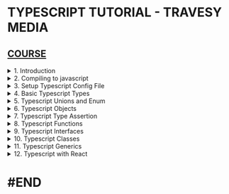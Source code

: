 # TYPESCRIPT TUTORIAL - TRAVESY MEDIA

## [COURSE](https://www.youtube.com/watch?v=BCg4U1FzODs&ab_channel=TraversyMedia)

<details>
  <summary>1. Introduction </summary>

# Introduction

# Install Typescript globally

```x
sudo npm i -g typescript
```

# Get current Typescript Version

```x
tsc -v
```

<img width="1211" alt="image" src="https://github.com/omeatai/My-Tutorials/assets/32337103/058ab52d-783f-4cfc-8961-5a4dacee5f5a">
<img width="1211" alt="image" src="https://github.com/omeatai/My-Tutorials/assets/32337103/721c660a-353a-4112-ab67-e952b85c84a2">


# #END </details>

<details>
  <summary>2. Compiling to javascript </summary>

# Compiling to javascript

```x
tsc index
tsc --watch index
```

### TS/crash-course/index.ts:

```ts
let personId: number = 12;
let firstName: string = "John";
let isDeleted: boolean = false;
```

### TS/crash-course/index.js:

```ts
"use strict";
Object.defineProperty(exports, "__esModule", { value: true });
var personId = 12;
var firstName = "John";
var isDeleted = false;
```

<img width="1385" alt="image" src="https://github.com/user-attachments/assets/7dd3427d-772f-401f-8aad-ae493362343c">
<img width="1385" alt="image" src="https://github.com/user-attachments/assets/33cb7d56-9060-4f3e-beda-7b46db55f170">

# #END </details>

<details>
  <summary>3. Setup Typescript Config File </summary>

# Setup Typescript Config File

## Initialize File

```x
tsc --init
```

```x
➜  02_ts_proj tsc --init

Created a new tsconfig.json with:                                                                                       
                                                                                                                     TS 
  target: es2016
  module: commonjs
  strict: true
  esModuleInterop: true
  skipLibCheck: true
  forceConsistentCasingInFileNames: true

You can learn more at https://aka.ms/tsconfig
```

# Make changes to Config Options

### dev_projects/02_ts_proj/tsconfig.json:

```json
"target": "ES6" /* Set the JavaScript language version for emitted JavaScript and include compatible library declarations. */,
"rootDir": "./src" /* Specify the root folder within your source files. */,
 "outDir": "./dist" /* Specify an output folder for all emitted files. */,
```

### dev_projects/02_ts_proj/src/index.ts:

```ts
let personId: number = 12;
let firstName: string = "John";
let isDeleted: boolean = false;
let age: number | null = null;

console.log({ personId, firstName, isDeleted, age });
```

### dev_projects/02_ts_proj/dist/index.js:

```ts
"use strict";
let personId = 12;
let firstName = "John";
let isDeleted = false;
let age = null;
console.log({ personId, firstName, isDeleted, age });
```

### dev_projects/02_ts_proj/dist/index.html:

```ts
<!DOCTYPE html>
<html lang="en">
  <head>
    <meta charset="UTF-8" />
    <meta name="viewport" content="width=device-width, initial-scale=1.0" />
    <title>My Website</title>
  </head>
  <body>
    <h1>Welcome, World!</h1>
    <script src="./index.js"></script>
  </body>
</html>
```

# Run to Compile

```ts
tsc --watch
```

![image](https://github.com/user-attachments/assets/3e5756c6-d765-4df8-a043-2c9929c8b6a6)

<img width="1341" alt="image" src="https://github.com/user-attachments/assets/266eb74f-2d2e-4db8-81a6-67f8a20edc15">
<img width="1385" alt="image" src="https://github.com/user-attachments/assets/0ff85a6b-5ec7-4b97-b7b1-43e5d5b16a5e">

# #END </details>

<details>
  <summary>4. Basic Typescript Types </summary>

# Basic Typescript Types

### TS/crash-course/src/index.ts:

```ts
// Basic Types
let id: number = 5;
let company: string = "Traversy Media";
let isPublished: boolean = true;
let x: any = "Hello";

let ids: number[] = [1, 2, 3, 4, 5];
let arr: any[] = [1, true, "Hello"];

// Tuple
let person: [number, string, boolean] = [1, "Brad", true];

// Tuple Array
let employee: [number, string][];

employee = [
  [1, "Brad"],
  [2, "John"],
  [3, "Jill"],
];
```

### TS/crash-course/dist/index.js:

```ts
"use strict";
// Basic Types
let id = 5;
let company = "Traversy Media";
let isPublished = true;
let x = "Hello";
let ids = [1, 2, 3, 4, 5];
let arr = [1, true, "Hello"];
// Tuple
let person = [1, "Brad", true];
// Tuple Array
let employee;
employee = [
    [1, "Brad"],
    [2, "John"],
    [3, "Jill"],
];
```

<img width="910" alt="image" src="https://github.com/omeatai/My-Tutorials/assets/32337103/c8e881be-50a7-44af-bc7e-206386182cb5">
<img width="910" alt="image" src="https://github.com/omeatai/My-Tutorials/assets/32337103/fd0cb2ff-27e9-4e89-9c51-64479a59ba98">

# #END </details>

<details>
  <summary>5. Typescript Unions and Enum </summary>

# Typescript Unions and Enum

### TS/crash-course/src/index.ts:

```ts
// Union
let pid: string | number;
pid = "22";
pid = 22;

// Enum
enum Direction1 {
  Up = 1,
  Down,
  Left,
  Right,
}

console.log(Direction1.Up); // 1
console.log(Direction1.Down); // 2

enum Direction2 {
  Up = "Up",
  Down = "Down",
  Left = "Left",
  Right = "Right",
}

console.log(Direction2.Up); // Up
console.log(Direction2.Down); // Down
```

### TS/crash-course/dist/index.js:

```ts
"use strict";
// Union
let pid;
pid = "22";
pid = 22;
// Enum
var Direction1;
(function (Direction1) {
    Direction1[Direction1["Up"] = 1] = "Up";
    Direction1[Direction1["Down"] = 2] = "Down";
    Direction1[Direction1["Left"] = 3] = "Left";
    Direction1[Direction1["Right"] = 4] = "Right";
})(Direction1 || (Direction1 = {}));
console.log(Direction1.Up);
console.log(Direction1.Down);
var Direction2;
(function (Direction2) {
    Direction2["Up"] = "Up";
    Direction2["Down"] = "Down";
    Direction2["Left"] = "Left";
    Direction2["Right"] = "Right";
})(Direction2 || (Direction2 = {}));
console.log(Direction2.Up);
console.log(Direction2.Down);
```

<img width="910" alt="image" src="https://github.com/omeatai/My-Tutorials/assets/32337103/f5c6e107-a89d-42f4-8687-022aad43a976">
<img width="910" alt="image" src="https://github.com/omeatai/My-Tutorials/assets/32337103/3282f9a7-5a4a-4adf-a88e-4d16d8bf99d1">

# #END </details>

<details>
  <summary>6. Typescript Objects </summary>

# Typescript Objects

### TS/crash-course/src/index.ts:

```ts
// Objects

const user1: {
  id: number;
  name: string;
} = {
  id: 1,
  name: "John",
};

// Setting Type
type User = {
  id: number;
  name: string;
};

const user2: User = {
  id: 1,
  name: "John",
};
```

### TS/crash-course/dist/index.js:

```ts
"use strict";
// Objects
const user1 = {
    id: 1,
    name: "John",
};
const user2 = {
    id: 1,
    name: "John",
};
```

<img width="910" alt="image" src="https://github.com/omeatai/My-Tutorials/assets/32337103/024a64db-0f11-4e83-bdcf-7d4161dd4751">
<img width="910" alt="image" src="https://github.com/omeatai/My-Tutorials/assets/32337103/0d50afe4-4f99-463d-96df-f6555e4d581b">

# #END </details>

<details>
  <summary>7. Typescript Type Assertion </summary>

# Typescript Type Assertion

### TS/crash-course/src/index.ts:

```ts
// Type Assertion
let cid: any = 1;

let customerId1 = <number>cid;
let customerId2 = cid as number;

customerId1 = 2;
customerId2 = 3;
```

### TS/crash-course/dist/index.js:

```ts
"use strict";
// Type Assertion
let cid = 1;
let customerId1 = cid;
let customerId2 = cid;
customerId1 = 2;
customerId2 = 3;
```

<img width="910" alt="image" src="https://github.com/omeatai/My-Tutorials/assets/32337103/e37eb1b6-26cd-433b-b490-8a5a0ba6b2ac">
<img width="910" alt="image" src="https://github.com/omeatai/My-Tutorials/assets/32337103/eafb0eb4-68da-4f8a-832f-e2d41f49f86a">

# #END </details>

<details>
  <summary>8. Typescript Functions </summary>

# Typescript Functions

### TS/crash-course/src/index.ts:

```ts
// Functions
function addNum(x: number, y: number): number {
  return x + y;
}

console.log(addNum(1, 2));

// Void
function log(message: string | number): void {
  console.log(message);
}
```

### TS/crash-course/dist/index.js:

```ts
"use strict";
// Functions
function addNum(x, y) {
    return x + y;
}
console.log(addNum(1, 2));
// Void
function log(message) {
    console.log(message);
}
```

<img width="910" alt="image" src="https://github.com/omeatai/My-Tutorials/assets/32337103/14d5b40d-0069-478c-93de-c16ba4c79819">
<img width="910" alt="image" src="https://github.com/omeatai/My-Tutorials/assets/32337103/7c8c89ba-57d6-4d89-b98a-65c3916fb964">

# #END </details>

<details>
  <summary>9. Typescript Interfaces </summary>

# Typescript Interfaces

### TS/crash-course/src/index.ts:

```ts
// Interfaces
interface UserInterface {
  readonly id: number;
  name: string;
  age?: number;
}

const user1: UserInterface = {
  id: 1,
  name: "John",
};

//Type
type Point = number | string;
const p1: Point = 1;

// Interface with Functions
interface MathFunc {
  (x: number, y: number): number;
}

const add: MathFunc = (x: number, y: number): number => x + y;
const sub: MathFunc = (x: number, y: number): number => x - y;
```

### TS/crash-course/dist/index.js:

```ts
"use strict";
const user1 = {
    id: 1,
    name: "John",
};
const p1 = 1;
const add = (x, y) => x + y;
const sub = (x, y) => x - y;
```

<img width="910" alt="image" src="https://github.com/omeatai/My-Tutorials/assets/32337103/ca4211fc-8bd2-4aa7-a93c-cb9ccf6c813a">
<img width="910" alt="image" src="https://github.com/omeatai/My-Tutorials/assets/32337103/c4efcf6d-3c40-44af-8723-62c3867a700e">

# #END </details>

<details>
  <summary>10. Typescript Classes </summary>

# Typescript Classes

### TS/crash-course/src/index.ts:

```ts
//Class Interface
interface PersonInterface {
  age: number;
  register(): string;
}

// Classes
class Person implements PersonInterface {
  private id: number;
  protected name: string;
  public age: number;

  constructor(id: number, name: string, age: number) {
    this.id = id;
    this.name = name;
    this.age = age;
    console.log(this.id, this.name, this.age);
  }

  register() {
    return `${this.name} is now registered`;
  }
}

const brad = new Person(1, "Brad Traddy", 30);
const mike = new Person(2, "Mike Jordan", 25);

console.log(brad, mike);
console.log(brad.age);
console.log(brad.register());

//SubClass
class Employee extends Person {
  position: string;

  constructor(id: number, name: string, age: number, position: string) {
    super(id, name, age);
    this.position = position;
  }
}

const emp = new Employee(3, "Shawn", 34, "Developer");
console.log(emp);
```

### TS/crash-course/dist/index.js:

```ts
"use strict";
// Classes
class Person {
    constructor(id, name, age) {
        this.id = id;
        this.name = name;
        this.age = age;
        console.log(this.id, this.name, this.age);
    }
    register() {
        return `${this.name} is now registered`;
    }
}
const brad = new Person(1, "Brad Traddy", 30);
const mike = new Person(2, "Mike Jordan", 25);
console.log(brad, mike);
console.log(brad.age);
console.log(brad.register());
//SubClass
class Employee extends Person {
    constructor(id, name, age, position) {
        super(id, name, age);
        this.position = position;
    }
}
const emp = new Employee(3, "Shawn", 34, "Developer");
console.log(emp);
```

<img width="910" alt="image" src="https://github.com/omeatai/My-Tutorials/assets/32337103/096f49aa-2c0d-47c8-9e7b-a96aa27350ec">
<img width="910" alt="image" src="https://github.com/omeatai/My-Tutorials/assets/32337103/9f960bdf-a3ac-49e6-99d6-5d9b90726d8f">

# #END </details>

<details>
  <summary>11. Typescript Generics </summary>

# Typescript Generics

### TS/crash-course/src/index.ts:

```ts
function getArray(items: any[]): any[] {
  return new Array().concat(items);
}

let numArray = getArray([1, 2, 3, 4]);
let strArray = getArray(["brad", "John", "Jill"]);

numArray.push("hello");
strArray.push(3);

// Generics
function getArray2<T>(items: T[]): T[] {
  return new Array().concat(items);
}

let numArray2 = getArray2<number>([1, 2, 3, 4]);
let strArray2 = getArray2<string>(["brad", "John", "Jill"]);

numArray2.push(5);
strArray2.push("Jane");
```

### TS/crash-course/dist/index.js:

```ts
"use strict";
function getArray(items) {
    return new Array().concat(items);
}
let numArray = getArray([1, 2, 3, 4]);
let strArray = getArray(["brad", "John", "Jill"]);
numArray.push("hello");
strArray.push(3);
// Generics
function getArray2(items) {
    return new Array().concat(items);
}
let numArray2 = getArray2([1, 2, 3, 4]);
let strArray2 = getArray2(["brad", "John", "Jill"]);
numArray2.push(5);
strArray2.push("Jane");
```

<img width="910" alt="image" src="https://github.com/omeatai/My-Tutorials/assets/32337103/eaab4b2d-2292-4284-9417-3c88b344cf46">
<img width="910" alt="image" src="https://github.com/omeatai/My-Tutorials/assets/32337103/bb4100ea-1da2-4103-b8d5-301231afcfea">

# #END </details>

<details>
  <summary>12. Typescript with React </summary>

# Typescript with React

<img width="910" alt="image" src="https://github.com/omeatai/My-Tutorials/assets/32337103/4e98c78b-1a2a-46a4-b031-39459420168d">
<img width="910" alt="image" src="https://github.com/omeatai/My-Tutorials/assets/32337103/16226a7c-5d30-4751-bc55-f91248094dbd">
<img width="1179" alt="image" src="https://github.com/omeatai/My-Tutorials/assets/32337103/3baaaaa8-f263-4717-bfe5-b711fe98fd46">

# Install React App with Typescript

```tsbs
npx create-react-app . --template typescript
npx create-react-app reactts-app --template typescript
OR
yarn create react-app reactts-app --template typescript
OR
yarn create react-app reactts-app
yarn add typescript @types/node @types/react @types/react-dom @types/jest
```

### TS/reactts-app/src/App.tsx:

```ts
import "./App.css";
import Header from "./Header";

function App() {
  return (
    <div className="App">
      <Header title="Hello World" color="red" />
    </div>
  );
}

export default App;
```

### TS/reactts-app/src/Header.tsx:

```ts
import React from "react";

export interface Props {
  title: string;
  color?: string;
}

const Header = (props: Props) => {
  return (
    <header>
      <h1 style={{ color: props.color ? props.color : "blue" }}>
        {props.title}
      </h1>
    </header>
  );
};

export default Header;
```

# #END </details>

# #END
